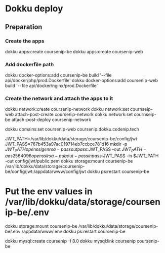 # Dokku deploy

## Preparation
### Create the apps
dokku apps:create coursenip-be
dokku apps:create coursenip-web
### Add dockerfile path
dokku docker-options:add coursenip-be build '--file api/docker/php/prod.Dockerfile'
dokku docker-options:add coursenip-web build '--file api/docker/nginx/prod.Dockerfile'
### Create the network and attach the apps to it
dokku network:create coursenip-network
dokku network:set cournseip-web attach-post-create coursenip-network
dokku network:set cournseip-be attach-post-deploy coursenip-network

dokku domains:set coursenip-web coursenip.dokku.codenip.tech

JWT_PATH=/var/lib/dokku/data/storage/coursenip-be/config/jwt
JWT_PASS=767b453a97ac019714eb7ccbce781d16
mkdir -p $JWT_PATH
openssl genrsa -passout pass:$JWT_PASS -out $JWT_PATH -aes256 4096
openssl rsa -pubout -passin pass:$JWT_PASS -in $JWT_PATH -out config/jwt/public.pem
dokku storage:mount coursenip-be /var/lib/dokku/data/storage/coursenip-be/config/jwt:/appdata/www/config/jwt
dokku ps:restart coursenip-be
# Put the env values in /var/lib/dokku/data/storage/coursenip-be/.env
dokku storage:mount coursenip-be /var/lib/dokku/data/storage/coursenip-be/.env:/appdata/www/.env
dokku ps:restart coursenip-be

dokku mysql:create coursenip -I 8.0
dokku mysql:link coursenip coursenip-be